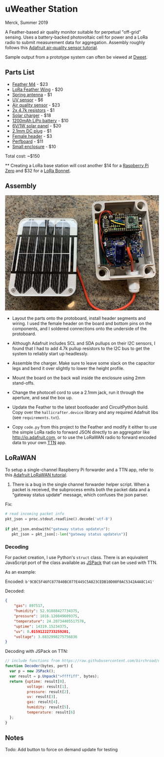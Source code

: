 uWeather Station
=======================

Merck, Summer 2019

A Feather-based air quality monitor suitable for perpetual "off-grid" sensing.  Uses a battery-backed photovoltaic cell for power and a LoRa radio to submit measurement data for aggregation.  Assembly roughly follows this [Adafruit air-quality sensor tutorial][].

[Adafruit air-quality sensor tutorial]: https://learn.adafruit.com/adafruit-io-air-quality-monitor

Sample output from a prototype system can often be viewed at [Dweet][].

[Dweet]: https://dweet.io/get/dweets/for/uweather


Parts List
-----------------------

- [Feather M4][] - $23
- [LoRa Feather Wing][] - $20
- [Spring antenna][] - $1
- [UV sensor][] - $6
- [Air quality sensor][] - $23
- [2x 4.7k resistors][] - $1
- [Solar charger][] - $18
- [1200mAh LiPo battery][] - $10
- [6V/1W solar panel][] - $20
- [2.1mm DC plug][] - $1
- [Female header][] - $3
- [Perfboard][] - $11
- [Small enclosure][] - $10

Total cost: ~$150

[Feather M4]: https://www.adafruit.com/product/3857
[LoRa Feather Wing]: https://www.adafruit.com/product/3231
[Spring antenna]: https://www.adafruit.com/product/4269
[UV sensor]: https://www.adafruit.com/product/3964
[Air quality sensor]: https://www.adafruit.com/product/3660
[2x 4.7k resistors]: https://www.adafruit.com/product/2783
[Solar charger]: https://www.adafruit.com/product/390
[1200mAh LiPo battery]: https://www.adafruit.com/product/258
[6V/1W solar panel]: https://www.adafruit.com/product/3809
[2.1mm DC plug]: https://www.adafruit.com/product/3310
[Female header]: https://www.adafruit.com/product/598
[Perfboard]: https://www.amazon.com/AUSTOR-Prototype-Universal-Protoboard-Electronic/dp/B074X2GDH2
[Small enclosure]: https://www.adafruit.com/product/903

** Creating a LoRa base station will cost another $14 for a [Raspberry Pi Zero][] and $32 for a [LoRa Bonnet][].

[Raspberry Pi Zero]: https://www.adafruit.com/product/3708
[LoRa Bonnet]: https://www.adafruit.com/product/4074

Assembly
----------------------

![Assembled uweather project](uw-assembled.png)

- Layout the parts onto the protoboard, install header segments and wiring. I used the female header on the board and bottom pins on the components, and I soldered connections onto the underside of the protoboard.

- Although Adafruit includes SCL and SDA pullups on their I2C sensors, I found that I had to add 4.7k pullup resistors to the I2C bus to get the system to reliably start up headlessly.

- Assemble the charger.  Make sure to leave some slack on the  capacitor legs and bend it over slightly to lower the height profile.

- Mount the board on the back wall inside the enclosure using 2mm stand-offs.

- Change the photocell cord to use a 2.1mm jack, run it through the aperture, and seal the box up.

- Update the Feather to the latest bootloader and CircuitPython build.  Copy over the `hallicrafter.device` library and any required Adafruit libs (see `requirements.txt`).  

- Copy `code.py` from this project to the Feather and modify it either to use the simple LoRa radio to forward JSON directly to an aggregator like http://io.adafruit.com, or to use the LoRaWAN radio to forward encoded data to your own [TTN][] app.

[TTN]: https://thethingsnetwork.com

LoRaWAN
----------------------

To setup a single-channel Raspberry Pi forwarder and a TTN app, refer to this [Adafruit LoRaWAN tutorial][].

[Adafruit LoRaWAN tutorial]: https://learn.adafruit.com/raspberry-pi-single-channel-lorawan-gateway

1. There is a bug in the single channel forwarder helper script.  When a packet is received, the subprocess emits both the packet data and a "gateway status update" message, which confuses the json parser.

Fix:

```python
# read incoming packet info
pkt_json = proc.stdout.readline().decode('utf-8')

if pkt_json.endswith("gateway status update\n"):
   pkt_json = pkt_json[:-len("gateway status update\n")]
```

### Decoding

For packet creation, I use Python's `struct` class.  There is an equivalent JavaScript port of the class available as [JSPack](https://github.com/birchroad/node-jspack) that can be used with TTN.

As an example:

Encoded: `b'9CBC5F46FC877840BC077E445C5A823CEDB10D00F0AC5342A4A8C141'`

Decoded:
```json
{
    "gas": 897517,
    "humidity": 52.91888427734375,
    "pressure": 1016.120849609375,
    "temperature": 24.20734405517578,
    "uptime": 14319.15234375,
    "uv": 0.01591222733259201,
    "voltage": 3.8832998275756836
}
```

Decoding with JSPack on TTN:

```javascript
// include functions from https://raw.githubusercontent.com/birchroad/node-jspack/master/jspack.js
function Decoder(bytes, port) {
  var p = new JSPack();
  var result = p.Unpack(">ffffiff", bytes);
  return {uptime: result[0],
          voltage: result[1],
          pressure: result[2],
          uv: result[3],
          gas: result[4],
          humidity: result[5],
          temperature: result[6]
  };
}
```


Notes
--------------

Todo: Add button to force on demand update for testing
